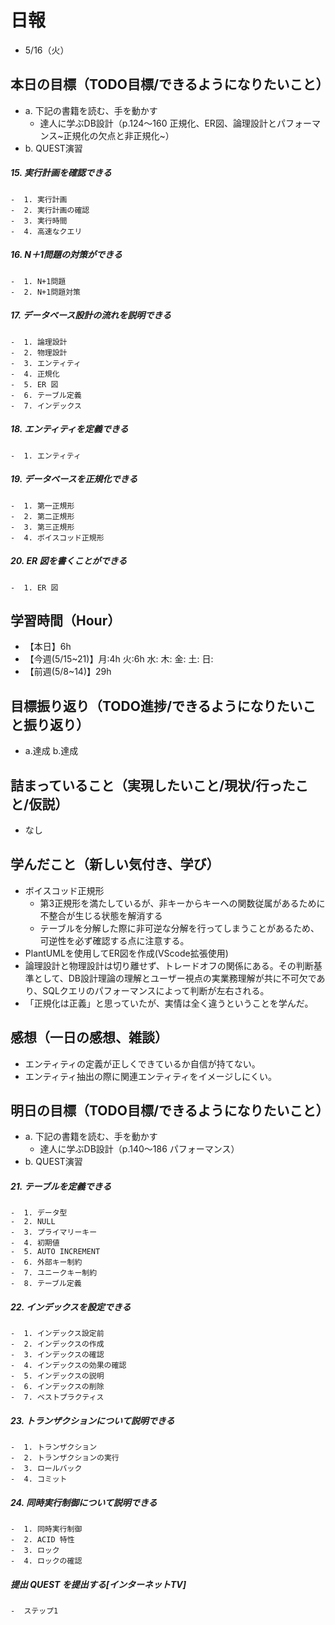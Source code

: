 # 日報
- 5/16（火）

## 本日の目標（TODO目標/できるようになりたいこと）
- a. 下記の書籍を読む、手を動かす
  - 達人に学ぶDB設計（p.124～160 正規化、ER図、論理設計とパフォーマンス~正規化の欠点と非正規化~）
- b. QUEST演習
##### 15.  実行計画を確認できる
	-  1. 実行計画
	-  2. 実行計画の確認
	-  3. 実行時間
	-  4. 高速なクエリ
##### 16.  N＋1問題の対策ができる
	-  1. N+1問題
	-  2. N+1問題対策
##### 17.  データベース設計の流れを説明できる
	-  1. 論理設計
	-  2. 物理設計
	-  3. エンティティ
	-  4. 正規化
	-  5. ER 図
	-  6. テーブル定義
	-  7. インデックス
##### 18.  エンティティを定義できる
	-  1. エンティティ
##### 19.  データベースを正規化できる
	-  1. 第一正規形
	-  2. 第二正規形
	-  3. 第三正規形
	-  4. ボイスコッド正規形
##### 20.  ER 図を書くことができる
	-  1. ER 図

## 学習時間（Hour）
- 【本日】6h
- 【今週(5/15~21)】月:4h 火:6h 水: 木: 金: 土: 日:
- 【前週(5/8~14)】29h

## 目標振り返り（TODO進捗/できるようになりたいこと振り返り）
- a.達成 b.達成

## 詰まっていること（実現したいこと/現状/行ったこと/仮説）
- なし

<!-- ```
・実現したいこと
・現状
・行ったこと
・仮説
``` -->

## 学んだこと（新しい気付き、学び）
- ボイスコッド正規形
  - 第3正規形を満たしているが、非キーからキーへの関数従属があるために不整合が生じる状態を解消する
  - テーブルを分解した際に非可逆な分解を行ってしまうことがあるため、可逆性を必ず確認する点に注意する。
- PlantUMLを使用してER図を作成(VScode拡張使用)
- 論理設計と物理設計は切り離せず、トレードオフの関係にある。その判断基準として、DB設計理論の理解とユーザー視点の実業務理解が共に不可欠であり、SQLクエリのパフォーマンスによって判断が左右される。
- 「正規化は正義」と思っていたが、実情は全く違うということを学んだ。

## 感想（一日の感想、雑談）
- エンティティの定義が正しくできているか自信が持てない。
- エンティティ抽出の際に関連エンティティをイメージしにくい。

## 明日の目標（TODO目標/できるようになりたいこと）
- a. 下記の書籍を読む、手を動かす
  - 達人に学ぶDB設計（p.140～186 パフォーマンス）
- b. QUEST演習
##### 21.  テーブルを定義できる
	-  1. データ型
	-  2. NULL
	-  3. プライマリーキー
	-  4. 初期値
	-  5. AUTO INCREMENT
	-  6. 外部キー制約
	-  7. ユニークキー制約
	-  8. テーブル定義
##### 22.  インデックスを設定できる
	-  1. インデックス設定前
	-  2. インデックスの作成
	-  3. インデックスの確認
	-  4. インデックスの効果の確認
	-  5. インデックスの説明
	-  6. インデックスの削除
	-  7. ベストプラクティス
##### 23.  トランザクションについて説明できる
	-  1. トランザクション
	-  2. トランザクションの実行
	-  3. ロールバック
	-  4. コミット
##### 24.  同時実行制御について説明できる
	-  1. 同時実行制御
	-  2. ACID 特性
	-  3. ロック
	-  4. ロックの確認
##### 提出 QUEST を提出する[インターネットTV]
	-  ステップ1
<!-- -  ステップ2 -->
<!-- -  ステップ3 -->
<!-- - c.移動中などスキマ時間に要件定義事例を読む (釜谷さんが紹介してくださっていた資料) -->
<!-- - d.sqlboltで1h演習する -->
  <!-- - 現時点で難易度が見えていないため、まずは挑戦してみる -->
<!-- - e. Week5-6_QUEST課題 -->

<!-- ##### ブログ記事を投稿する -->
<!-- ##### オリジナルプロダクトのテーマを提出する
    1.  [オリジナルプロダクトのテーマ]を決定する
    2.  [1期生シート]にテーマのURLを提出し、メンターに連絡する -->

<!-- #### 残タスク / できるようになりたいこと
- 包括的なWeb技術の基本理解->「プロになるためのWeb技術入門」本
- オリジナルプロダクト制作のテーマ探索
- SRE業務の理解
- 質問する技術の習得 -->

<!-- ##### Ruby
- RuboCopの使用
- 「Rubyの公式リファレンスが読めるようになる本」 -->

<!-- ##### Linux
- 「実践入門」
- 「シェルスクリプト160本ノック」
- 「入門モダンLinux」
- 「Linuxのしくみ」
- 「スーパーユーザーなら知っておくべきLinuxシステムの仕組み」
- 「入門Rust」?
- 仮想化、コンテナ(TenForward)、コンテナオーケストレーション -->